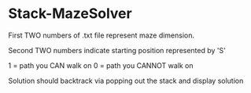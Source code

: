 # Stack-MazeSolver
First TWO numbers of .txt file represent maze dimension.

Second TWO numbers indicate starting position represented by 'S'

1 = path you CAN walk on
0 = path you CANNOT walk on

Solution should backtrack via popping out the stack and display solution

